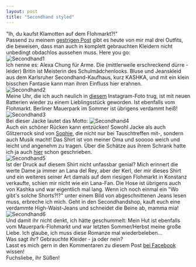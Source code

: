```yaml
---
layout: post
title: "Secondhand styled"
---
```


"Ih, du kaufst Klamotten auf dem Flohmarkt?!"  
Passend zu meinem [gestrigen Post](http://fuchsgehtum.de/%C3%BCber-die-unertr%C3%A4gliche-unvereinbarkeit-des-seins/) gibt es heute von mir mal drei Outfits, die beweisen, dass man auch in komplett gebrauchten Kleidern nicht unbedingt obdachlos aussehen muss. 
Here you go:  
![Secondhand1](https://farm4.staticflickr.com/3687/13472619053_e7d1c4bf53_c.jpg)  
Ich nenne es: Alexa Chung für Arme. Die (mittlerweile erschreckend dürre - leider) Britin ist Meisterin des Schulmädchenlooks. Bluse und Jeanskleid aus dem Karlsruher Secondhand-Kaufhaus, kurz KASHKA, und mit ein klein bisschen Fantasie kann man ihren Einfluss hier erahnen.  
![Secondhand2](https://farm4.staticflickr.com/3709/13472619953_d0c265efbc_c.jpg)  
Meine Uhr, die ich auch neulich in [diesem](http://instagram.com/p/mABn8XmaDo/) Instagram-Foto trug, ist mit neuen Batterien wieder zu einem Lieblingsstück geworden. Ist ebenfalls vom Flohmarkt. Berliner Mauerpark im Sommer ist übrigens verdammt heiß!  
![Secondhand3](https://farm3.staticflickr.com/2916/13472613923_cdec3de00d_c.jpg)  
Bei dieser Jacke lautet das Motto:
![Secondhand4](https://farm8.staticflickr.com/7176/13472504445_e8fd5484d9_c.jpg)  
Auch ein schöner Rücken kann entzücken! Sowohl Jacke als auch Glitzerrock sind von [Sophie](https://www.facebook.com/sophiesteinchen.music), die nicht nur bei Tauschtreffen mit-, sondern auch Musik macht! Das Shirt ist von meiner Oma und sooooo weich und leicht und angenehm zu tragen. Über die Schätze aus ihrem Schrank hatte ich ja auch [hier](http://fuchsgehtum.de/i-wear-my-grandmas-clothes/) schon geschrieben.  
![Secondhand5](https://farm8.staticflickr.com/7277/13472507355_f221e9dea5_c.jpg)  
Ist der Druck auf diesem Shirt nicht unfassbar genial? Mich erinnert die werte Dame ja immer an Lana del Rey, aber der Kerl, der mir dieses Shirt und ein weiteres seiner Art damals auf dem riesigen Flohmarkt in Konstanz verkaufte, schien mir nicht wie ein Lana-Fan. Die Hose ist übrigens auch von Kashka und war eigentlich mal lang. Wenn ich noch einmal ein "Wo gibt's solche Shorts?!?" unter einem Bild von abgeschnittenen Jeans lesen muss, erbreche ich mich. Geht in den Secondhandshop, kauft euch eine verdammte High-Waist-Jeans und schneidet die Beine ab, mamma mia!  
![Secondhand6](https://farm8.staticflickr.com/7322/13472508995_33203b8a94_c.jpg)  
Und damit ihr nicht denkt, ich hätte geschummelt: Mein Hut ist ebenfalls vom Mauerpark-Flohmarkt und war letzten Sommer/Herbst meine große Liebe. Ich glaube, ich muss diese Romanze mal wiederbeleben...  
Was sagt ihr? Gebrauchte Kleider - ja oder nein?  
Lasst es mich gern in den Kommentaren zu diesem Post [bei Facebook](https://www.facebook.com/fuchsgehtum/posts/1559576904268245) wissen!  
Fuchsliebe, ihr Süßen! 